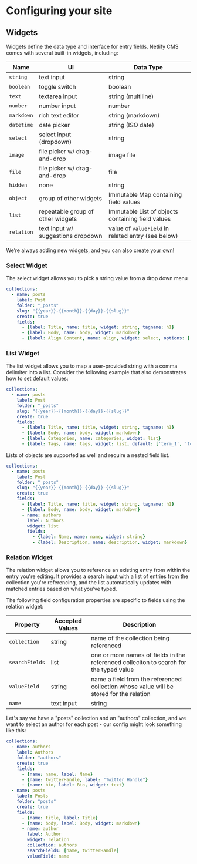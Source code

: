 # Configuring your site

## Widgets

Widgets define the data type and interface for entry fields. Netlify CMS comes with several built-in widgets, including:

| Name       | UI                                 | Data Type                                          |
| --------   | ---------------------------------- | ---------------------------------------------------|
| `string`   | text input                         | string                                             |
| `boolean`  | toggle switch                      | boolean                                            |
| `text`     | textarea input                     | string (multiline)                                 |
| `number`   | number input                       | number                                             |
| `markdown` | rich text editor                   | string (markdown)                                  |
| `datetime` | date picker                        | string (ISO date)                                  |
| `select`   | select input (dropdown)            | string                                             |
| `image`    | file picker w/ drag-and-drop       | image file                                         |
| `file`     | file picker w/ drag-and-drop       | file                                               |
| `hidden`   | none                               | string                                             |
| `object`   | group of other widgets             | Immutable Map containing field values              |
| `list`     | repeatable group of other widgets  | Immutable List of objects containing field values  |
| `relation` | text input w/ suggestions dropdown | value of `valueField` in related entry (see below) |

We’re always adding new widgets, and you can also [create your own](/docs/extending)!

### Select Widget

The select widget allows you to pick a string value from a drop down menu

```yaml
collections:
  - name: posts
    label: Post
    folder: "_posts"
    slug: "{{year}}-{{month}}-{{day}}-{{slug}}"
    create: true
    fields:
      - {label: Title, name: title, widget: string, tagname: h1}
      - {label: Body, name: body, widget: markdown}
      - {label: Align Content, name: align, widget: select, options: ['left', 'center', 'right']}
```

### List Widget

The list widget allows you to map a user-provided string with a comma delimiter into a list. Consider the following example that also demonstrates how to set default values:

```yaml
collections:
  - name: posts
    label: Post
    folder: "_posts"
    slug: "{{year}}-{{month}}-{{day}}-{{slug}}"
    create: true
    fields:
      - {label: Title, name: title, widget: string, tagname: h1}
      - {label: Body, name: body, widget: markdown}
      - {label: Categories, name: categories, widget: list}
      - {label: Tags, name: tags, widget: list, default: ['term_1', 'term_2']}
```

Lists of objects are supported as well and require a nested field list.

```yaml
collections:
  - name: posts
    label: Post
    folder: "_posts"
    slug: "{{year}}-{{month}}-{{day}}-{{slug}}"
    create: true
    fields:
      - {label: Title, name: title, widget: string, tagname: h1}
      - {label: Body, name: body, widget: markdown}
      - name: authors
        label: Authors
        widget: list
        fields:
          - {label: Name, name: name, widget: string}
          - {label: Description, name: description, widget: markdown}
```

### Relation Widget

The relation widget allows you to reference an existing entry from within the entry you're editing. It provides a search input with a list of entries from the collection you're referencing, and the list automatically updates with matched entries based on what you've typed.

The following field configuration properties are specific to fields using the relation widget:

Property | Accepted Values | Description
--- | --- | ---
`collection` | string | name of the collection being referenced
`searchFields` | list | one or more names of fields in the referenced colleciton to search for the typed value
`valueField` | string | name a field from the referenced collection whose value will be stored for the relation
`name` | text input | string

Let's say we have a "posts" collection and an "authors" collection, and we want to select an author for each post - our config might look something like this:

```yaml
collections:
  - name: authors
    label: Authors
    folder: "authors"
    create: true
    fields:
      - {name: name, label: Name}
      - {name: twitterHandle, label: "Twitter Handle"}
      - {name: bio, label: Bio, widget: text}
  - name: posts
    label: Posts
    folder: "posts"
    create: true
    fields:
      - {name: title, label: Title}
      - {name: body, label: Body, widget: markdown}
      - name: author
        label: Author
        widget: relation
        collection: authors
        searchFields: [name, twitterHandle]
        valueField: name
```
